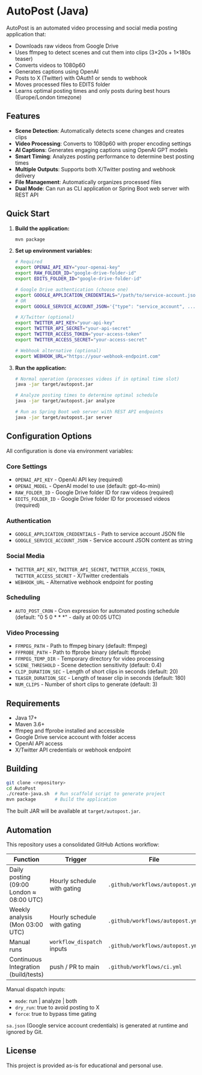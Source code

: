 # AutoPost (Java)

AutoPost is an automated video processing and social media posting application that:

- Downloads raw videos from Google Drive
- Uses ffmpeg to detect scenes and cut them into clips (3×20s + 1×180s teaser) 
- Converts videos to 1080p60
- Generates captions using OpenAI
- Posts to X (Twitter) with OAuth1 or sends to webhook
- Moves processed files to EDITS folder
- Learns optimal posting times and only posts during best hours (Europe/London timezone)

## Features

- **Scene Detection**: Automatically detects scene changes and creates clips
- **Video Processing**: Converts to 1080p60 with proper encoding settings
- **AI Captions**: Generates engaging captions using OpenAI GPT models
- **Smart Timing**: Analyzes posting performance to determine best posting times
- **Multiple Outputs**: Supports both X/Twitter posting and webhook delivery
- **File Management**: Automatically organizes processed files
- **Dual Mode**: Can run as CLI application or Spring Boot web server with REST API

## Quick Start

1. **Build the application:**
   ```bash
   mvn package
   ```

2. **Set up environment variables:**
   ```bash
   # Required
   export OPENAI_API_KEY="your-openai-key"
   export RAW_FOLDER_ID="google-drive-folder-id"
   export EDITS_FOLDER_ID="google-drive-folder-id"
   
   # Google Drive authentication (choose one)
   export GOOGLE_APPLICATION_CREDENTIALS="/path/to/service-account.json"
   # OR
   export GOOGLE_SERVICE_ACCOUNT_JSON='{"type": "service_account", ...}'
   
   # X/Twitter (optional)
   export TWITTER_API_KEY="your-api-key"
   export TWITTER_API_SECRET="your-api-secret"
   export TWITTER_ACCESS_TOKEN="your-access-token" 
   export TWITTER_ACCESS_SECRET="your-access-secret"
   
   # Webhook alternative (optional)
   export WEBHOOK_URL="https://your-webhook-endpoint.com"
   ```

3. **Run the application:**
   ```bash
   # Normal operation (processes videos if in optimal time slot)
   java -jar target/autopost.jar
   
   # Analyze posting times to determine optimal schedule
   java -jar target/autopost.jar analyze
   
   # Run as Spring Boot web server with REST API endpoints
   java -jar target/autopost.jar server
   ```

## Configuration Options

All configuration is done via environment variables:

### Core Settings
- `OPENAI_API_KEY` - OpenAI API key (required)
- `OPENAI_MODEL` - OpenAI model to use (default: gpt-4o-mini)
- `RAW_FOLDER_ID` - Google Drive folder ID for raw videos (required)
- `EDITS_FOLDER_ID` - Google Drive folder ID for processed videos (required)

### Authentication
- `GOOGLE_APPLICATION_CREDENTIALS` - Path to service account JSON file
- `GOOGLE_SERVICE_ACCOUNT_JSON` - Service account JSON content as string

### Social Media
- `TWITTER_API_KEY`, `TWITTER_API_SECRET`, `TWITTER_ACCESS_TOKEN`, `TWITTER_ACCESS_SECRET` - X/Twitter credentials
- `WEBHOOK_URL` - Alternative webhook endpoint for posting

### Scheduling
- `AUTO_POST_CRON` - Cron expression for automated posting schedule (default: "0 5 0 * * *" - daily at 00:05 UTC)

### Video Processing
- `FFMPEG_PATH` - Path to ffmpeg binary (default: ffmpeg)
- `FFPROBE_PATH` - Path to ffprobe binary (default: ffprobe) 
- `FFMPEG_TEMP_DIR` - Temporary directory for video processing
- `SCENE_THRESHOLD` - Scene detection sensitivity (default: 0.4)
- `CLIP_DURATION_SEC` - Length of short clips in seconds (default: 20)
- `TEASER_DURATION_SEC` - Length of teaser clip in seconds (default: 180)
- `NUM_CLIPS` - Number of short clips to generate (default: 3)

## Requirements

- Java 17+
- Maven 3.6+
- ffmpeg and ffprobe installed and accessible
- Google Drive service account with folder access
- OpenAI API access
- X/Twitter API credentials or webhook endpoint

## Building

```bash
git clone <repository>
cd AutoPost
./create-java.sh  # Run scaffold script to generate project
mvn package       # Build the application
```

The built JAR will be available at `target/autopost.jar`.

## Automation

This repository uses a consolidated GitHub Actions workflow:

| Function | Trigger | File |
|----------|---------|------|
| Daily posting (09:00 London ≈ 08:00 UTC) | Hourly schedule with gating | `.github/workflows/autopost.yml` |
| Weekly analysis (Mon 03:00 UTC) | Hourly schedule with gating | `.github/workflows/autopost.yml` |
| Manual runs | `workflow_dispatch` inputs | `.github/workflows/autopost.yml` |
| Continuous Integration (build/tests) | push / PR to main | `.github/workflows/ci.yml` |

Manual dispatch inputs:
- `mode`: run | analyze | both
- `dry_run`: true to avoid posting to X
- `force`: true to bypass time gating

`sa.json` (Google service account credentials) is generated at runtime and ignored by Git.

<!-- AUTOGEN SECTION (do not edit manually; future tooling may update) -->
<!-- /AUTOGEN SECTION -->

## License

This project is provided as-is for educational and personal use.
